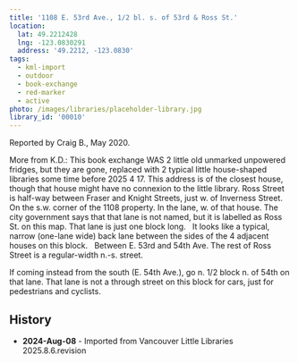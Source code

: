 ```yaml
---
title: '1108 E. 53rd Ave., 1/2 bl. s. of 53rd & Ross St.'
location:
  lat: 49.2212428
  lng: -123.0830291
  address: '49.2212, -123.0830'
tags:
  - kml-import
  - outdoor
  - book-exchange
  - red-marker
  - active
photo: /images/libraries/placeholder-library.jpg
library_id: '00010'
---
```

Reported by Craig B., May 2020.

More from K.D.:
This book exchange WAS 2 little old unmarked unpowered fridges, but they are gone, replaced with 2 typical little house-shaped libraries some time before 2025 4 17.
This address is of the closest house, though that house might have no connexion to the little library.
Ross Street is half-way between Fraser and Knight Streets, just w. of Inverness Street.
On the s.w. corner of the 1108 property.
In the lane, w. of that house.
The city government says that that lane is not named, but it is labelled as Ross St. on this map. 
That lane is just one block long.  
It looks like a typical, narrow (one-lane wide) back lane between the sides of the 4 adjacent houses on this block.  
Between E. 53rd and 54th Ave.
The rest of Ross Street is a regular-width n.-s. street.  

If coming instead from the south (E. 54th Ave.), go n. 1/2 block n. of 54th on that lane.
That lane is not a through street on this block for cars, just for pedestrians and cyclists.

## History
- **2024-Aug-08** - Imported from Vancouver Little Libraries 2025.8.6.revision
